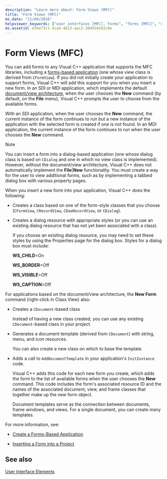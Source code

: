 ```yaml
---
description: "Learn more about: Form Views (MFC)"
title: "Form Views (MFC)"
ms.date: "11/04/2016"
helpviewer_keywords: ["user interfaces [MFC], forms", "forms [MFC]", "applications [MFC], forms-based", "forms-based applications [MFC]", "forms [MFC], adding to applications"]
ms.assetid: efbe73c1-4ca4-4613-aac2-30d916e92c0e
---
```

# Form Views (MFC)

You can add forms to any Visual C++ application that supports the MFC libraries, including a [forms-based application](reference/creating-a-forms-based-mfc-application.md) (one whose view class is derived from `CFormView`). If you did not initially create your application to support forms, Visual C++ will add this support for you when you insert a new form. In an SDI or MDI application, which implements the default [document/view architecture](document-view-architecture.md), when the user chooses the **New** command (by default, on the **File** menu), Visual C++ prompts the user to choose from the available forms.

With an SDI application, when the user chooses the **New** command, the current instance of the form continues to run but a new instance of the application with the selected form is created if one is not found. In an MDI application, the current instance of the form continues to run when the user chooses the **New** command.

> [!NOTE]
> You can insert a form into a dialog-based application (one whose dialog class is based on `CDialog` and one in which no view class is implemented). However, without the document/view architecture, Visual C++ does not automatically implement the **File**&#124;**New** functionality. You must create a way for the user to view additional forms, such as by implementing a tabbed dialog box with various property pages.

When you insert a new form into your application, Visual C++ does the following:

- Creates a class based on one of the form-style classes that you choose (`CFormView`, `CRecordView`, `CDaoRecordView`, or `CDialog`).

- Creates a dialog resource with appropriate styles (or you can use an existing dialog resource that has not yet been associated with a class).

   If you choose an existing dialog resource, you may need to set these styles by using the Properties page for the dialog box. Styles for a dialog box must include:

     **WS_CHILD**=On

     **WS_BORDER**=Off

     **WS_VISIBLE**=Off

     **WS_CAPTION**=Off

For applications based on the document/view architecture, the **New Form** command (right-click in Class View) also:

- Creates a `CDocument`-based class

   Instead of having a new class created, you can use any existing `CDocument`-based class in your project.

- Generates a document template (derived from `CDocument`) with string, menu, and icon resources.

   You can also create a new class on which to base the template.

- Adds a call to `AddDocumentTemplate` in your application's `InitInstance` code.

   Visual C++ adds this code for each new form you create, which adds the form to the list of available forms when the user chooses the **New** command. This code includes the form's associated resource ID and the names of the associated document, view, and frame classes that together make up the new form object.

   Document templates serve as the connection between documents, frame windows, and views. For a single document, you can create many templates.

For more information, see:

- [Create a Forms-Based Application](reference/creating-a-forms-based-mfc-application.md)

- [Inserting a Form into a Project](inserting-a-form-into-a-project.md)

## See also

[User Interface Elements](user-interface-elements-mfc.md)

